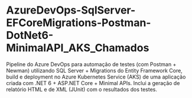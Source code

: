 # AzureDevOps-SqlServer-EFCoreMigrations-Postman-DotNet6-MinimalAPI_AKS_Chamados
Pipeline do Azure DevOps para automação de testes (com Postman + Newman) utilizando SQL Server + Migrations do Entity Framework Core, build e deployment no Azure Kubernetes Service (AKS) de uma aplicação criada com .NET 6 + ASP.NET Core + Minimal APIs. Inclui a geração de relatório HTML e de XML (JUnit) com o resultados dos testes.
